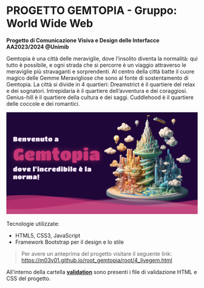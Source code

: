 # PROGETTO GEMTOPIA - Gruppo: World Wide Web
**Progetto di Comunicazione Visiva e Design delle Interfacce AA2023/2024 @Unimib**

Gemtopia è una città delle meraviglie, dove l’insolito diventa la normalità: qui tutto è possibile, e ogni strada che si percorre è un viaggio attraverso le meraviglie più stravaganti e sorprendenti.
Al centro della città batte il cuore magico delle Gemme Meravigliose che sono al fonte di sostentamento di Gemtopia.
La città si divide in 4 quartieri: Dreamstrict è il quartiere del relax e dei sognatori. Intrepidaria è il quartiere dell’avventura e dei coraggiosi. Genius-hill è il quartiere della cultura e dei saggi. Cuddlehood è il quartiere delle coccole e dei romantici.

<img src="root/img/GEMTOPIA.png" alt="Gemtopia Logo"/>

Tecnologie utilizzate:

- HTML5, CSS3, JavaScript
- Framework Bootstrap per il design e lo stile
  
> Per avere un anteprima del progetto visitare il seguente link: https://m03v01.github.io/root_gemtopia/root/4_livegem.html

All'interno della cartella [**validation**](https://github.com/ ) sono presenti i file di validazione HTML e CSS del progetto.

